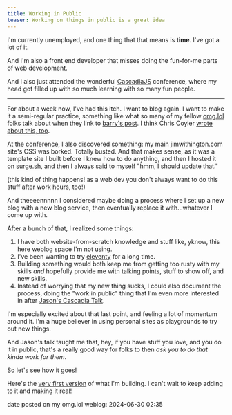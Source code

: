 ```yaml
---
title: Working in Public
teaser: Working on things in public is a great idea
---
```


I'm currently unemployed, and one thing that that means is **time**. I've got a lot of it.

And I'm also a front end developer that misses doing the fun-for-me parts of web development.

And I also just attended the wonderful [CascadiaJS][cascadia] conference, where my head got filled up with so much learning with so many fun people.

---

For about a week now, I've had this itch. I want to blog again. I want to make it a semi-regular practice, something like what so many of my fellow [omg.lol][omg] folks talk about when they link to [barry's post][justblog]. I think Chris Coyier [wrote about this, too][coyier].

At the conference, I also discovered something: my main jimwithington.com site's CSS was borked. Totally busted. And that makes sense, as it was a template site I built before I knew how to do anything, and then I hosted it on [surge.sh](surge.sh), and then I always said to myself "hmm, I should update that."

(this kind of thing happens! as a web dev you don't always want to do this stuff after work hours, too!)

And theeeennnnn I considered maybe doing a process where I set up a new blog with a new blog service, then eventually replace it with...whatever I come up with.

After a bunch of that, I realized some things:

1. I have both website-from-scratch knowledge and stuff like, yknow, this here weblog space I'm not using.
2. I've been wanting to try [eleventy][11ty] for a long time.
3. Building something would both keep me from getting too rusty with my skills _and_ hopefully provide me with talking points, stuff to show off, and new skills.
4. Instead of worrying that my new thing sucks, I could also document the process, doing the "work in public" thing that I'm even more interested in after [Jason's Cascadia Talk][jasonstalk].

I'm especially excited about that last point, and feeling a lot of momentum around it. I'm a huge believer in using personal sites as playgrounds to try out new things.

And Jason's talk taught me that, hey, if you have stuff you love, and you do it in public, that's a really good way for folks to then _ask you to do that kinda work for them_.

So let's see how it goes!

Here's the [very first version][netlify] of what I'm building. I can't wait to keep adding to it and making it real!

date posted on my omg.lol weblog: 2024-06-30 02:35

[cascadia]: https://cascadiajs.com/2024
[omg]: https://home.omg.lol/
[justblog]: https://bjhess.com/posts/you-re-a-blogger-not-an-essayist
[coyier]: https://chriscoyier.net/2022/06/27/there-is-no-bar/
[11ty]: https://www.11ty.dev/
[jasonstalk]: https://cascadiajs.com/2024/talks/putting-fun-back-into-coding
[netlify]: https://earnest-cactus-e2ee4c.netlify.app/
